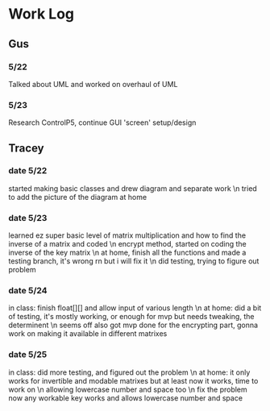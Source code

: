 # Work Log

## Gus

### 5/22

Talked about UML and worked on overhaul of UML

### 5/23

Research ControlP5, continue GUI 'screen' setup/design


## Tracey

### date 5/22

started making basic classes and drew diagram and separate work \n
tried to add the picture of the diagram at home

### date 5/23

learned ez super basic level of matrix multiplication and how to find the inverse of a matrix and coded \n encrypt method, started on coding the inverse of the key matrix \n
at home, finish all the functions and made a testing branch, it's wrong rn but i will fix it \n
did testing, trying to figure out problem

### date 5/24

in class: finish float[][] and allow input of various length \n
at home: did a bit of testing, it's mostly working, or enough for mvp but needs tweaking, the determinent \n seems off
also got mvp done for the encrypting part, gonna work on making it available in different matrixes

### date 5/25

in class: did more testing, and figured out the problem \n
at home: it only works for invertible and modable matrixes but at least now it works, time to work on \n allowing lowercase number and space too \n
fix the problem now any workable key works and allows lowercase number and space
